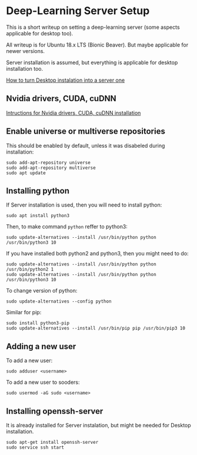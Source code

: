 # Deep-Learning Server Setup
This is a short writeup on setting a deep-learning server (some aspects applicable for desktop too).

All writeup is for Ubuntu 18.x LTS (Bionic Beaver). But maybe applicable for newer versions.

Server installation is assumed, but everything is applicable for desktop installation too. 

[How to turn Desktop instalation into a server one](./DesktopAndServerInstallation.md)

## Nvidia drivers, CUDA, cuDNN
[Intructions for Nvidia drivers, CUDA, cuDNN installation](./NvidiaGraphicsAndCUDA.md)

## Enable universe or multiverse repositories
This should be enabled by default, unless it was disabeled during installation:

    sudo add-apt-repository universe
    sudo add-apt-repository multiverse
    sudo apt update
    
## Installing python
If Server installation is used, then you will need to install python:
    
    sudo apt install python3
    
Then, to make command `python` reffer to python3:

    sudo update-alternatives --install /usr/bin/python python /usr/bin/python3 10

If you have installed both python2 and python3, then you might need to do:

    sudo update-alternatives --install /usr/bin/python python /usr/bin/python2 1
    sudo update-alternatives --install /usr/bin/python python /usr/bin/python3 10
   
To change version of python:

    sudo update-alternatives --config python

Similar for pip:

    sudo install python3-pip
    sudo update-alternatives --install /usr/bin/pip pip /usr/bin/pip3 10


## Adding a new user
To add a new user:

    sudo adduser <username>
  
To add a new user to sooders:

    sudo usermod -aG sudo <username>

## Installing openssh-server
It is already installed for Server instalation, but might be needed for Desktop installation.

    sudo apt-get install openssh-server
    sudo service ssh start

